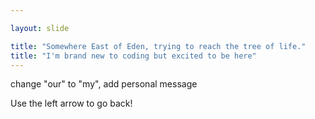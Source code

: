 ```yaml
---

layout: slide

title: "Somewhere East of Eden, trying to reach the tree of life."
title: "I'm brand new to coding but excited to be here"
---
```


change "our" to "my", add personal message

Use the left arrow to go back!
